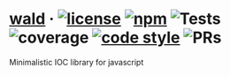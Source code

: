 
# [wald](https://github.com/waldjs/wald) &middot; <a href="https://opensource.org/licenses/MIT"><img src="https://raw.github.com/waldjs/wald/HEAD/static/readme/gen-badges/badge.0.svg?sanitize=true" alt="license"></a> <a href="https://www.npmjs.com/package/wald"><img src="https://raw.github.com/waldjs/wald/HEAD/static/readme/gen-badges/badge.1.svg?sanitize=true" alt="npm"></a> <img src="https://raw.github.com/waldjs/wald/HEAD/static/readme/gen-badges/badge.2.svg?sanitize=true" alt="Tests"> <img src="https://raw.github.com/waldjs/wald/HEAD/static/readme/gen-badges/badge.3.svg?sanitize=true" alt="coverage"> <a href="https://prettier.io/"><img src="https://raw.github.com/waldjs/wald/HEAD/static/readme/gen-badges/badge.4.svg?sanitize=true" alt="code style"></a> <img src="https://raw.github.com/waldjs/wald/HEAD/static/readme/gen-badges/badge.5.svg?sanitize=true" alt="PRs"> 

Minimalistic IOC library for javascript